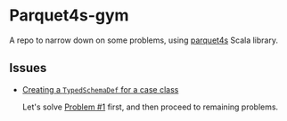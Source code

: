 # Parquet4s-gym

A repo to narrow down on some problems, using [parquet4s]() Scala library.

## Issues

- [Creating a `TypedSchemaDef` for a case class](https://github.com/mjakubowski84/parquet4s/issues/255)

   Let's solve [Problem #1](PROBLEM.1.md) first, and then proceed to remaining problems.
